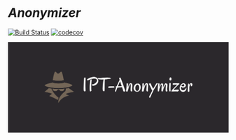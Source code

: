 # *Anonymizer*

[![Build Status](https://travis-ci.com/acutaia/IPT-anonymizer.svg?token=s6pEi1duguKEztqe4QPP&branch=main)](https://travis-ci.com/acutaia/IPT-anonymizer)
[![codecov](https://codecov.io/gh/acutaia/IPT-anonymizer/branch/main/graph/badge.svg?token=AOmd65cwjP)](https://codecov.io/gh/acutaia/IPT-anonymizer)

![image](static/cover.png)